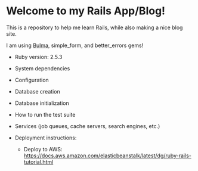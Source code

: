 # Welcome to my Rails App/Blog!

This is a repository to help me learn Rails, while also making a nice
blog site.

I am using [Bulma](https://bulma.io), simple_form, and better_errors gems!

* Ruby version: 2.5.3

* System dependencies

* Configuration

* Database creation

* Database initialization

* How to run the test suite

* Services (job queues, cache servers, search engines, etc.)

* Deployment instructions:
  - Deploy to AWS: https://docs.aws.amazon.com/elasticbeanstalk/latest/dg/ruby-rails-tutorial.html
